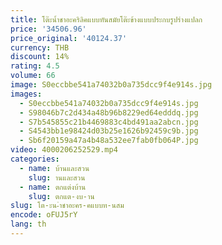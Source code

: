 ```yaml
---
title: โต๊ะน้ำชาอะคริลิคแบบทันสมัยโต๊ะข้างแบบประกบรูปร่างแปลก
price: '34506.96'
price_original: '40124.37'
currency: THB
discount: 14%
rating: 4.5
volume: 66
image: S0eccbbe541a74032b0a735dcc9f4e914s.jpg
images:
  - S0eccbbe541a74032b0a735dcc9f4e914s.jpg
  - S98046b7c2d434a48b96b8229ed64edddq.jpg
  - S7b545855c21b4469883c4bd491aa2abcn.jpg
  - S4543bb1e98424d03b25e1626b92459c9b.jpg
  - Sb6f20159a47a4b48a532ee7fab0fb064P.jpg
video: 4000206252529.mp4
categories:
  - name: บ้านและสวน
    slug: านและสวน
  - name: ตกแต่งบ้าน
    slug: ตกแต-งบ-าน
slug: โต-ะน-ำชาอะคร-คแบบท-นสม
encode: oFUJ5rY
lang: th
---
```

  